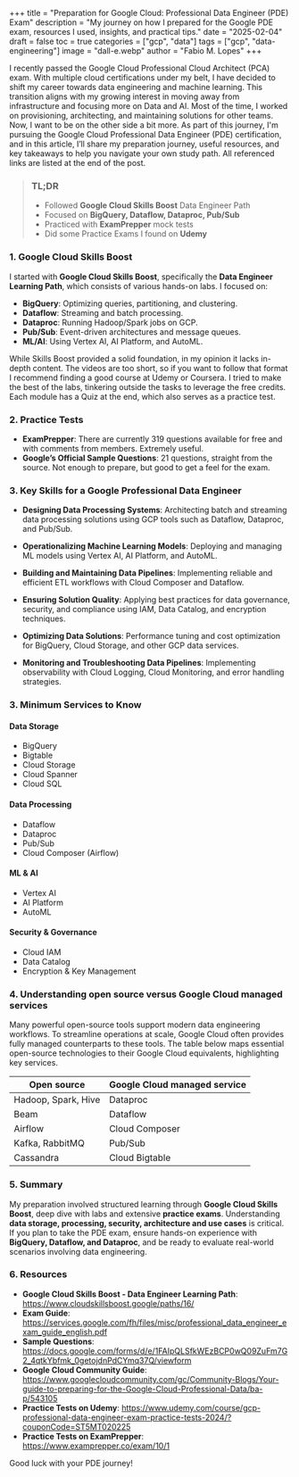 +++
title = "Preparation for Google Cloud: Professional Data Engineer (PDE) Exam"
description = "My journey on how I prepared for the Google PDE exam, resources I used, insights, and practical tips."
date = "2025-02-04"
draft = false
toc = true
categories = ["gcp", "data"]
tags = ["gcp", "data-engineering"]
image = "dall-e.webp"
author = "Fabio M. Lopes"
+++

I recently passed the Google Cloud Professional Cloud Architect (PCA) exam. With multiple cloud certifications under my belt, I have decided to shift my career towards data engineering and machine learning. This transition aligns with my growing interest in moving away from infrastructure and focusing more on Data and AI. Most of the time, I worked on provisioning, architecting, and maintaining solutions for other teams. Now, I want to be on the other side a bit more. As part of this journey, I'm pursuing the Google Cloud Professional Data Engineer (PDE) certification, and in this article, I’ll share my preparation journey, useful resources, and key takeaways to help you navigate your own study path. All referenced links are listed at the end of the post.

> ### TL;DR
> - Followed **Google Cloud Skills Boost** Data Engineer Path
> - Focused on **BigQuery, Dataflow, Dataproc, Pub/Sub**
> - Practiced with **ExamPrepper** mock tests
> - Did some Practice Exams I found on **Udemy**

### 1. Google Cloud Skills Boost

I started with **Google Cloud Skills Boost**, specifically the **Data Engineer Learning Path**, which consists of various hands-on labs. I focused on:

- **BigQuery**: Optimizing queries, partitioning, and clustering.
- **Dataflow**: Streaming and batch processing.
- **Dataproc**: Running Hadoop/Spark jobs on GCP.
- **Pub/Sub**: Event-driven architectures and message queues.
- **ML/AI**: Using Vertex AI, AI Platform, and AutoML.

While Skills Boost provided a solid foundation, in my opinion it lacks in-depth content. The videos are too short, so if you want to follow that format I recommend finding a good course at Udemy or Coursera. I tried to make the best of the labs, tinkering outside the tasks to leverage the free credits. Each module has a Quiz at the end, which also serves as a practice test.

### 2. Practice Tests

- **ExamPrepper**: There are currently 319 questions available for free and with comments from members. Extremely useful.
- **Google’s Official Sample Questions**: 21 questions, straight from the source. Not enough to prepare, but good to get a feel for the exam.

### 3. Key Skills for a Google Professional Data Engineer

- **Designing Data Processing Systems**: Architecting batch and streaming data processing solutions using GCP tools such as Dataflow, Dataproc, and Pub/Sub.

- **Operationalizing Machine Learning Models**: Deploying and managing ML models using Vertex AI, AI Platform, and AutoML.

- **Building and Maintaining Data Pipelines**: Implementing reliable and efficient ETL workflows with Cloud Composer and Dataflow.

- **Ensuring Solution Quality**: Applying best practices for data governance, security, and compliance using IAM, Data Catalog, and encryption techniques.

- **Optimizing Data Solutions**: Performance tuning and cost optimization for BigQuery, Cloud Storage, and other GCP data services.

- **Monitoring and Troubleshooting Data Pipelines**: Implementing observability with Cloud Logging, Cloud Monitoring, and error handling strategies.

### 3. Minimum Services to Know

#### Data Storage
- BigQuery
- Bigtable
- Cloud Storage
- Cloud Spanner
- Cloud SQL

#### Data Processing
- Dataflow
- Dataproc
- Pub/Sub
- Cloud Composer (Airflow)

#### ML & AI
- Vertex AI
- AI Platform
- AutoML

#### Security & Governance
- Cloud IAM
- Data Catalog
- Encryption & Key Management

### 4. Understanding open source versus Google Cloud managed services

Many powerful open-source tools support modern data engineering workflows. To streamline operations at scale, Google Cloud often provides fully managed counterparts to these tools. The table below maps essential open-source technologies to their Google Cloud equivalents, highlighting key services.

| Open source | Google Cloud managed service |
| ------ | ------ |
| Hadoop, Spark, Hive | Dataproc |
| Beam | Dataflow |
| Airflow | Cloud Composer |
| Kafka, RabbitMQ | Pub/Sub |
| Cassandra | Cloud Bigtable |

### 5. Summary

My preparation involved structured learning through **Google Cloud Skills Boost**, deep dive with labs and extensive **practice exams**. Understanding **data storage, processing, security, architecture and use cases** is critical. If you plan to take the PDE exam, ensure hands-on experience with **BigQuery, Dataflow, and Dataproc**, and be ready to evaluate real-world scenarios involving data engineering.

### 6. Resources

- **Google Cloud Skills Boost - Data Engineer Learning Path**: https://www.cloudskillsboost.google/paths/16/
- **Exam Guide**: https://services.google.com/fh/files/misc/professional_data_engineer_exam_guide_english.pdf
- **Sample Questions**: https://docs.google.com/forms/d/e/1FAIpQLSfkWEzBCP0wQ09ZuFm7G2_4qtkYbfmk_0getojdnPdCYmq37Q/viewform
- **Google Cloud Community Guide**: https://www.googlecloudcommunity.com/gc/Community-Blogs/Your-guide-to-preparing-for-the-Google-Cloud-Professional-Data/ba-p/543105
- **Practice Tests on Udemy**: https://www.udemy.com/course/gcp-professional-data-engineer-exam-practice-tests-2024/?couponCode=ST5MT020225
- **Practice Tests on ExamPrepper**: https://www.examprepper.co/exam/10/1

Good luck with your PDE journey!